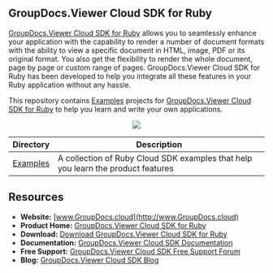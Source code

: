 ## GroupDocs.Viewer Cloud SDK for Ruby

[GroupDocs.Viewer Cloud SDK for Ruby](https://products.groupdocs.cloud/Viewer/ruby) allows you to seamlessly enhance your application with the capability to render a number of document formats with the ability to view a specific document in HTML, image, PDF or its original format. You also get the flexibility to render the whole document, page by page or custom range of pages. GroupDocs.Viewer Cloud SDK for Ruby has been developed to help you integrate all these features in your Ruby application without any hassle.

This repository contains [Examples](Examples) projects for [GroupDocs.Viewer Cloud SDK for Ruby](https://products.groupdocs.cloud/Viewer/ruby) to help you learn and write your own applications.

<p align="center">

  <a title="Download complete GroupDocs.Conversion Cloud SDK Examples for Ruby source code" href="https://github.com/groupdocs-viewer-cloud/groupdocs-viewer-cloud-ruby-samples/archive/master.zip">
	<img src="https://raw.github.com/AsposeExamples/java-examples-dashboard/master/images/downloadZip-Button-Large.png" />
  </a>
</p>


Directory | Description
--------- | -----------
[Examples](Examples)  | A collection of Ruby Cloud SDK examples that help you learn the product features

## Resources

+ **Website:** [www.GroupDocs.cloud](http://www.GroupDocs.cloud)
+ **Product Home:** [GroupDocs.Viewer Cloud SDK for Ruby](https://products.groupdocs.cloud/Viewer/Ruby)
+ **Download:** [Download GroupDocs.Viewer Cloud SDK for Ruby](https://www.nuget.org/packages/GroupDocs.Viewer-Cloud/)
+ **Documentation:** [GroupDocs.Viewer Cloud SDK Documentation](https://docs.groupdocs.cloud/display/Viewercloud/Home)
+ **Free Support:** [GroupDocs.Viewer Cloud SDK Free Support Forum](https://forum.groupdocs.cloud/c/Viewer)
+ **Blog:** [GroupDocs.Viewer Cloud SDK Blog](https://blog.groupdocs.cloud/category/Viewer/)